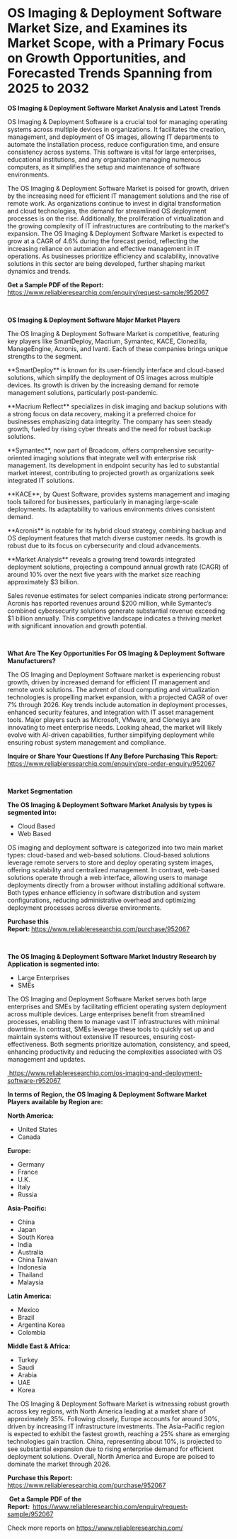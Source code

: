 <p><h1>OS Imaging & Deployment Software Market Size, and Examines its Market Scope, with a Primary Focus on Growth Opportunities, and Forecasted Trends Spanning from 2025 to 2032</h1></p><p><strong>OS Imaging & Deployment Software Market Analysis and Latest Trends</strong></p>
<p><p>OS Imaging & Deployment Software is a crucial tool for managing operating systems across multiple devices in organizations. It facilitates the creation, management, and deployment of OS images, allowing IT departments to automate the installation process, reduce configuration time, and ensure consistency across systems. This software is vital for large enterprises, educational institutions, and any organization managing numerous computers, as it simplifies the setup and maintenance of software environments.</p><p>The OS Imaging & Deployment Software Market is poised for growth, driven by the increasing need for efficient IT management solutions and the rise of remote work. As organizations continue to invest in digital transformation and cloud technologies, the demand for streamlined OS deployment processes is on the rise. Additionally, the proliferation of virtualization and the growing complexity of IT infrastructures are contributing to the market's expansion. The OS Imaging & Deployment Software Market is expected to grow at a CAGR of 4.6% during the forecast period, reflecting the increasing reliance on automation and effective management in IT operations. As businesses prioritize efficiency and scalability, innovative solutions in this sector are being developed, further shaping market dynamics and trends.</p></p>
<p><strong>Get a Sample PDF of the Report:&nbsp;</strong> <a href="https://www.reliableresearchiq.com/enquiry/request-sample/952067?utm_campaign=3282&utm_medium=2&utm_source=Github&utm_content=ia&utm_term=06032025&utm_id=os-imaging-deployment-software">https://www.reliableresearchiq.com/enquiry/request-sample/952067</a></p>
<p>&nbsp;</p>
<p><strong>OS Imaging & Deployment Software Major Market Players</strong></p>
<p><p>The OS Imaging & Deployment Software Market is competitive, featuring key players like SmartDeploy, Macrium, Symantec, KACE, Clonezilla, ManageEngine, Acronis, and Ivanti. Each of these companies brings unique strengths to the segment.</p><p>**SmartDeploy** is known for its user-friendly interface and cloud-based solutions, which simplify the deployment of OS images across multiple devices. Its growth is driven by the increasing demand for remote management solutions, particularly post-pandemic. </p><p>**Macrium Reflect** specializes in disk imaging and backup solutions with a strong focus on data recovery, making it a preferred choice for businesses emphasizing data integrity. The company has seen steady growth, fueled by rising cyber threats and the need for robust backup solutions.</p><p>**Symantec**, now part of Broadcom, offers comprehensive security-oriented imaging solutions that integrate well with enterprise risk management. Its development in endpoint security has led to substantial market interest, contributing to projected growth as organizations seek integrated IT solutions.</p><p>**KACE**, by Quest Software, provides systems management and imaging tools tailored for businesses, particularly in managing large-scale deployments. Its adaptability to various environments drives consistent demand.</p><p>**Acronis** is notable for its hybrid cloud strategy, combining backup and OS deployment features that match diverse customer needs. Its growth is robust due to its focus on cybersecurity and cloud advancements.</p><p>**Market Analysis** reveals a growing trend towards integrated deployment solutions, projecting a compound annual growth rate (CAGR) of around 10% over the next five years with the market size reaching approximately $3 billion. </p><p>Sales revenue estimates for select companies indicate strong performance: Acronis has reported revenues around $200 million, while Symantec’s combined cybersecurity solutions generate substantial revenue exceeding $1 billion annually. This competitive landscape indicates a thriving market with significant innovation and growth potential.</p></p>
<p>&nbsp;</p>
<p><strong>What Are The Key Opportunities For OS Imaging & Deployment Software Manufacturers?</strong></p>
<p><p>The OS Imaging and Deployment Software market is experiencing robust growth, driven by increased demand for efficient IT management and remote work solutions. The advent of cloud computing and virtualization technologies is propelling market expansion, with a projected CAGR of over 7% through 2026. Key trends include automation in deployment processes, enhanced security features, and integration with IT asset management tools. Major players such as Microsoft, VMware, and Clonesys are innovating to meet enterprise needs. Looking ahead, the market will likely evolve with AI-driven capabilities, further simplifying deployment while ensuring robust system management and compliance.</p></p>
<p><strong>Inquire or Share Your Questions If Any Before Purchasing This Report:</strong> <a href="https://www.reliableresearchiq.com/enquiry/pre-order-enquiry/952067?utm_campaign=3282&utm_medium=2&utm_source=Github&utm_content=ia&utm_term=06032025&utm_id=os-imaging-deployment-software">https://www.reliableresearchiq.com/enquiry/pre-order-enquiry/952067</a></p>
<p>&nbsp;</p>
<p><strong>Market Segmentation</strong></p>
<p><strong>The OS Imaging & Deployment Software Market Analysis by types is segmented into:</strong></p>
<p><ul><li>Cloud Based</li><li>Web Based</li></ul></p>
<p><p>OS imaging and deployment software is categorized into two main market types: cloud-based and web-based solutions. Cloud-based solutions leverage remote servers to store and deploy operating system images, offering scalability and centralized management. In contrast, web-based solutions operate through a web interface, allowing users to manage deployments directly from a browser without installing additional software. Both types enhance efficiency in software distribution and system configurations, reducing administrative overhead and optimizing deployment processes across diverse environments.</p></p>
<p><strong>Purchase this Report:&nbsp;</strong><a href="https://www.reliableresearchiq.com/purchase/952067?utm_campaign=3282&utm_medium=2&utm_source=Github&utm_content=ia&utm_term=06032025&utm_id=os-imaging-deployment-software">https://www.reliableresearchiq.com/purchase/952067</a></p>
<p>&nbsp;</p>
<p><strong>The OS Imaging & Deployment Software Market Industry Research by Application is segmented into:</strong></p>
<p><ul><li>Large Enterprises</li><li>SMEs</li></ul></p>
<p><p>The OS Imaging and Deployment Software Market serves both large enterprises and SMEs by facilitating efficient operating system deployment across multiple devices. Large enterprises benefit from streamlined processes, enabling them to manage vast IT infrastructures with minimal downtime. In contrast, SMEs leverage these tools to quickly set up and maintain systems without extensive IT resources, ensuring cost-effectiveness. Both segments prioritize automation, consistency, and speed, enhancing productivity and reducing the complexities associated with OS management and updates.</p></p>
<p><a href="https://www.reliableresearchiq.com/os-imaging-and-deployment-software-r952067?utm_campaign=3282&utm_medium=2&utm_source=Github&utm_content=ia&utm_term=06032025&utm_id=os-imaging-deployment-software">&nbsp;https://www.reliableresearchiq.com/os-imaging-and-deployment-software-r952067</a></p>
<p><strong>In terms of Region, the OS Imaging & Deployment Software Market Players available by Region are:</strong></p>
<p>
    <p> <strong> North America: </strong>
        <ul>
            <li>United States</li>
            <li>Canada</li>
        </ul>
        </p> 
    <p> <strong> Europe: </strong>
        <ul>
            <li>Germany</li>
            <li>France</li>
            <li>U.K.</li>
            <li>Italy</li>
            <li>Russia</li>
        </ul>
        </p> 
    <p> <strong> Asia-Pacific: </strong>
        <ul>
            <li>China</li>
            <li>Japan</li>
            <li>South Korea</li>
            <li>India</li>
            <li>Australia</li>
            <li>China Taiwan</li>
            <li>Indonesia</li>
            <li>Thailand</li>
            <li>Malaysia</li>
        </ul>
        </p> 
    <p> <strong> Latin America: </strong>
        <ul>
            <li>Mexico</li>
            <li>Brazil</li>
            <li>Argentina Korea</li>
            <li>Colombia</li>
        </ul>
        </p> 
    <p> <strong> Middle East & Africa: </strong>
        <ul>
            <li>Turkey</li>
            <li>Saudi</li>
            <li>Arabia</li>
            <li>UAE</li>
            <li>Korea</li>
        </ul>
    </p>
    </p>
<p><p>The OS Imaging & Deployment Software Market is witnessing robust growth across key regions, with North America leading at a market share of approximately 35%. Following closely, Europe accounts for around 30%, driven by increasing IT infrastructure investments. The Asia-Pacific region is expected to exhibit the fastest growth, reaching a 25% share as emerging technologies gain traction. China, representing about 10%, is projected to see substantial expansion due to rising enterprise demand for efficient deployment solutions. Overall, North America and Europe are poised to dominate the market through 2026.</p></p>
<p><strong>Purchase this Report: </strong><a href="https://www.reliableresearchiq.com/purchase/952067?utm_campaign=3282&utm_medium=2&utm_source=Github&utm_content=ia&utm_term=06032025&utm_id=os-imaging-deployment-software">https://www.reliableresearchiq.com/purchase/952067</a></p>
<p>&nbsp;<strong>Get a Sample PDF of the Report:&nbsp;&nbsp;</strong><a href="https://www.reliableresearchiq.com/enquiry/request-sample/952067?utm_campaign=3282&utm_medium=2&utm_source=Github&utm_content=ia&utm_term=06032025&utm_id=os-imaging-deployment-software">https://www.reliableresearchiq.com/enquiry/request-sample/952067</a></p>
<p><strong></strong></p>
<p>Check more reports on <a href="https://www.reliableresearchiq.com/?utm_campaign=3282&utm_medium=2&utm_source=Github&utm_content=ia&utm_term=06032025&utm_id=os-imaging-deployment-software">https://www.reliableresearchiq.com/</a></p>